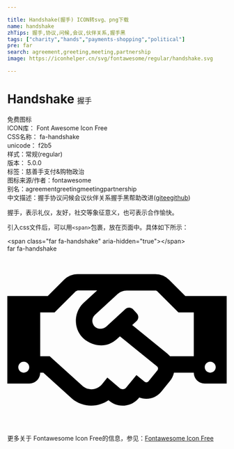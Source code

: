 ```yaml
---

title: Handshake(握手) ICON转svg、png下载
name: handshake
zhTips: 握手,协议,问候,会议,伙伴关系,握手黑
tags: ["charity","hands","payments-shopping","political"]
pre: far
search: agreement,greeting,meeting,partnership
image: https://iconhelper.cn/svg/fontawesome/regular/handshake.svg

---
```


# Handshake  <small style="font-size: 60%;font-weight: 100">握手</small>


<div class="detail-page">
<p>
<span><span class="badge-success badge">免费图标</span> </span>
<br/>
<span>
ICON库：
<span class="badge-secondary badge">Font Awesome Icon Free</span> 
</span>
<br/>
<span>
CSS名称：
<span class="badge-secondary badge">fa-handshake</span> 
</span>
<br/>
<span>
unicode：
<span class="badge-secondary badge">f2b5</span> 
<copy-btn content='f2b5' btn-title=""></copy-btn>
<copy-btn :content='String.fromCodePoint(parseInt("f2b5", 16))' btn-title="复制U"></copy-btn>
</span><br/><span>样式：<span class="badge-light badge">常规(regular)</span></span>
<br/>
<span>
版本：
<span class="badge-secondary badge">5.0.0</span> 
</span><br/><span>标签：<span class="badge-light badge"><router-link to="/tags/charity.html">慈善</router-link></span><span class="badge-light badge"><router-link to="/tags/hands.html">手</router-link></span><span class="badge-light badge"><router-link to="/tags/payments-shopping.html">支付&购物</router-link></span><span class="badge-light badge"><router-link to="/tags/political.html">政治</router-link></span></span>
<br/>
<span>图标来源/作者：<span class="badge-light badge">fontawesome</span></span> 
<br/>
<span>别名：<span class="badge-light badge">agreement</span><span class="badge-light badge">greeting</span><span class="badge-light badge">meeting</span><span class="badge-light badge">partnership</span></span><br/><span class="zh-detail">中文描述：<span class="badge-primary badge">握手</span><span class="badge-primary badge">协议</span><span class="badge-primary badge">问候</span><span class="badge-primary badge">会议</span><span class="badge-primary badge">伙伴关系</span><span class="badge-primary badge">握手黑</span><span class="help-link"><span>帮助改进</span>(<a href="https://gitee.com/liuwave/icon-helper/edit/master/json/fontawesome/regular/handshake.json" target="_blank" rel="noopener noreferrer">gitee</a><a href="https://github.com/liuwave/icon-helper/edit/master/json/fontawesome/regular/handshake.json" target="_blank" rel="noopener noreferrer">github</a></span>)</span><br/>
</p>
</div><div class="description description alert alert-light">握手，表示礼仪，友好，社交等象征意义，也可表示合作愉快。</div>
<div class="alert alert-dark">
  <i class="far fa-handshake fa-xs"></i>
  <i class="far fa-handshake fa-sm"></i>
  <i class="far fa-handshake fa-lg"></i>
  <i class="far fa-handshake fa-2x"></i>
  <i class="far fa-handshake fa-3x"></i>
  <i class="far fa-handshake fa-5x"></i>
  <i class="far fa-handshake fa-7x"></i>
</div>
<div>
  <p>引入css文件后，可以用<code>&lt;span&gt;</code>包裹，放在页面中。具体如下所示：    
  </p>
  <div class="alert alert-primary" style="font-size: 14px">
    &lt;span class="far fa-handshake" aria-hidden="true"&gt;&lt;/span&gt;
    <copy-btn content='<span class="far fa-handshake" aria-hidden="true"></span>'></copy-btn>
  </div>
  <div class="alert alert-secondary">
    <i class="far fa-handshake"
    style="font-size: 24px"
    aria-hidden="true"></i> far fa-handshake
    <copy-btn content="far fa-handshake" btn-title="复制图标名称"></copy-btn>
  </div>
</div>
<div id="svg" class="svg-wrap">
<svg xmlns="http://www.w3.org/2000/svg" viewBox="0 0 640 512"><path d="M519.2 127.9l-47.6-47.6A56.252 56.252 0 0 0 432 64H205.2c-14.8 0-29.1 5.9-39.6 16.3L118 127.9H0v255.7h64c17.6 0 31.8-14.2 31.9-31.7h9.1l84.6 76.4c30.9 25.1 73.8 25.7 105.6 3.8 12.5 10.8 26 15.9 41.1 15.9 18.2 0 35.3-7.4 48.8-24 22.1 8.7 48.2 2.6 64-16.8l26.2-32.3c5.6-6.9 9.1-14.8 10.9-23h57.9c.1 17.5 14.4 31.7 31.9 31.7h64V127.9H519.2zM48 351.6c-8.8 0-16-7.2-16-16s7.2-16 16-16 16 7.2 16 16c0 8.9-7.2 16-16 16zm390-6.9l-26.1 32.2c-2.8 3.4-7.8 4-11.3 1.2l-23.9-19.4-30 36.5c-6 7.3-15 4.8-18 2.4l-36.8-31.5-15.6 19.2c-13.9 17.1-39.2 19.7-55.3 6.6l-97.3-88H96V175.8h41.9l61.7-61.6c2-.8 3.7-1.5 5.7-2.3H262l-38.7 35.5c-29.4 26.9-31.1 72.3-4.4 101.3 14.8 16.2 61.2 41.2 101.5 4.4l8.2-7.5 108.2 87.8c3.4 2.8 3.9 7.9 1.2 11.3zm106-40.8h-69.2c-2.3-2.8-4.9-5.4-7.7-7.7l-102.7-83.4 12.5-11.4c6.5-6 7-16.1 1-22.6L367 167.1c-6-6.5-16.1-6.9-22.6-1l-55.2 50.6c-9.5 8.7-25.7 9.4-34.6 0-9.3-9.9-8.5-25.1 1.2-33.9l65.6-60.1c7.4-6.8 17-10.5 27-10.5l83.7-.2c2.1 0 4.1.8 5.5 2.3l61.7 61.6H544v128zm48 47.7c-8.8 0-16-7.2-16-16s7.2-16 16-16 16 7.2 16 16c0 8.9-7.2 16-16 16z"/></svg>
</div>
<detail full-name='fa-handshake'></detail>

<Vssue title="关于“Handshake”的评论" />
    
<div><p>更多关于  Fontawesome Icon Free的信息，参见：<a target="_blank" href="https://iconhelper.cn/fontawesome.html">Fontawesome Icon Free</a>
</p></div>
